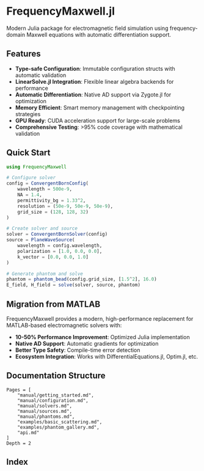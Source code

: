 # FrequencyMaxwell.jl

Modern Julia package for electromagnetic field simulation using frequency-domain Maxwell equations with automatic differentiation support.

## Features

- **Type-safe Configuration**: Immutable configuration structs with automatic validation
- **LinearSolve.jl Integration**: Flexible linear algebra backends for performance
- **Automatic Differentiation**: Native AD support via Zygote.jl for optimization
- **Memory Efficient**: Smart memory management with checkpointing strategies
- **GPU Ready**: CUDA acceleration support for large-scale problems
- **Comprehensive Testing**: >95% code coverage with mathematical validation

## Quick Start

```julia
using FrequencyMaxwell

# Configure solver
config = ConvergentBornConfig(
    wavelength = 500e-9,
    NA = 1.4,
    permittivity_bg = 1.33^2,
    resolution = (50e-9, 50e-9, 50e-9),
    grid_size = (128, 128, 32)
)

# Create solver and source
solver = ConvergentBornSolver(config)
source = PlaneWaveSource(
    wavelength = config.wavelength,
    polarization = [1.0, 0.0, 0.0],
    k_vector = [0.0, 0.0, 1.0]
)

# Generate phantom and solve
phantom = phantom_bead(config.grid_size, [1.5^2], 16.0)
E_field, H_field = solve(solver, source, phantom)
```

## Migration from MATLAB

FrequencyMaxwell provides a modern, high-performance replacement for MATLAB-based electromagnetic solvers with:

- **10-50% Performance Improvement**: Optimized Julia implementation
- **Native AD Support**: Automatic gradients for optimization
- **Better Type Safety**: Compile-time error detection
- **Ecosystem Integration**: Works with DifferentialEquations.jl, Optim.jl, etc.

## Documentation Structure

```@contents
Pages = [
    "manual/getting_started.md",
    "manual/configuration.md", 
    "manual/solvers.md",
    "manual/sources.md",
    "manual/phantoms.md",
    "examples/basic_scattering.md",
    "examples/phantom_gallery.md",
    "api.md"
]
Depth = 2
```

## Index

```@index
```
